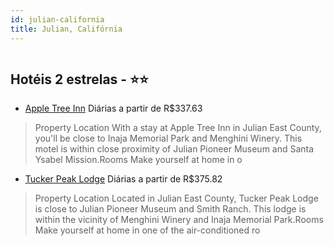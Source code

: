 ```yaml
---
id: julian-california
title: Julian, Califórnia
---
```


<center><img src="https://assets.cosmos-data.com/1/025789b1e8c2c62b155450581a9de859/428058.jpg" alt="" /></center>


## Hotéis 2 estrelas - ⭐️⭐️

-    [Apple Tree Inn](https://www.hurb.com/hoteis/julian/apple-tree-inn-JNP-JP559068?cmp=18055) Diárias a partir de R$337.63
   > Property Location With a stay at Apple Tree Inn in Julian East County, you&apos;ll be close to Inaja Memorial Park and Menghini Winery. This motel is within close proximity of Julian Pioneer Museum and Santa Ysabel Mission.Rooms Make yourself at home in o
-    [Tucker Peak Lodge](https://www.hurb.com/hoteis/julian/tucker-peak-lodge-JNP-JP257831?cmp=18055) Diárias a partir de R$375.82
   > Property Location Located in Julian East County, Tucker Peak Lodge is close to Julian Pioneer Museum and Smith Ranch. This lodge is within the vicinity of Menghini Winery and Inaja Memorial Park.Rooms Make yourself at home in one of the air-conditioned ro

